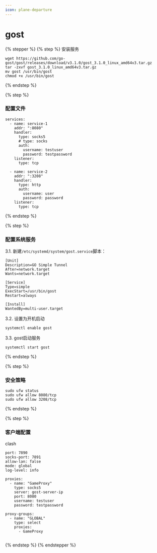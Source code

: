 ```yaml
---
icon: plane-departure
---
```


# gost

{% stepper %}
{% step %}
安装服务

```
wget https://github.com/go-gost/gost/releases/download/v3.1.0/gost_3.1.0_linux_amd64v3.tar.gz
tar -zxvf gost_3.1.0_linux_amd64v3.tar.gz
mv gost /usr/bin/gost
chmod +x /usr/bin/gost
```
{% endstep %}

{% step %}
### 配置文件

```
services:
  - name: service-1
    addr: ":8080"
    handler:
      type: socks5
      # type: socks
      auth:
        username: testuser
        password: testpassword
    listener:
      type: tcp    

  - name: service-2
    addr: ":3208"
    handler:
      type: http
      auth:
        username: user
        password: password
    listener:
      type: tcp

```
{% endstep %}

{% step %}
### 配置系统服务

3.1. 新建`/etc/systemd/system/gost.service`脚本：

```
[Unit]
Description=GO Simple Tunnel
After=network.target
Wants=network.target

[Service]
Type=simple
ExecStart=/usr/bin/gost
Restart=always

[Install]
WantedBy=multi-user.target
```

3.2. 设置为开机启动

```
systemctl enable gost
```

3.3. gost启动服务

```
systemctl start gost
```
{% endstep %}

{% step %}
### 安全策略

```
sudo ufw status
sudo ufw allow 8080/tcp
sudo ufw allow 3208/tcp
```
{% endstep %}

{% step %}
### 客户端配置

clash

```
port: 7890
socks-port: 7891
allow-lan: false
mode: global
log-level: info

proxies:
  - name: "GameProxy"
    type: socks5
    server: gost-server-ip
    port: 8080
    username: testuser
    password: testpassword

proxy-groups:
  - name: "GLOBAL"
    type: select
    proxies:
      - GameProxy
      
```
{% endstep %}
{% endstepper %}

